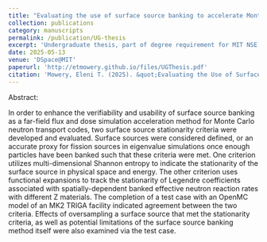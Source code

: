 ```yaml
---
title: "Evaluating the use of surface source banking to accelerate Monte Carlo transport simulations of far-field particle fluxes"
collection: publications
category: manuscripts
permalink: /publication/UG-thesis
excerpt: 'Undergraduate thesis, part of degree requirement for MIT NSE'
date: 2025-05-13
venue: 'DSpace@MIT'
paperurl: 'http://etmowery.github.io/files/UGThesis.pdf'
citation: 'Mowery, Eleni T. (2025). &quot;Evaluating the Use of Surface Source Banking to Accelerate Monte Carlo Transport Simulations of Far-Field Particle Fluxes.&quot; <i>MIT Undergraduate Thesis</i>.'
---
```


Abstract:

In order to enhance the verifiability and usability of surface source banking as a far-field flux and dose simulation acceleration method for Monte Carlo neutron transport codes, two surface source stationarity criteria were developed and evaluated. Surface sources were considered defined, or an accurate proxy for fission sources in eigenvalue simulations once enough particles have been banked such that these criteria were met. One criterion utilizes multi-dimensional Shannon entropy to indicate the stationarity of the surface source in physical space and energy. The other criterion uses functional expansions to track the stationarity of Legendre coefficients associated with spatially-dependent banked effective neutron reaction rates with different Z materials. The completion of a test case with an OpenMC model of an MK2 TRIGA facility indicated agreement between the two criteria. Effects of oversampling a surface source that met the stationarity criteria, as well as potential limitations of the surface source banking method itself were also examined via the test case.

